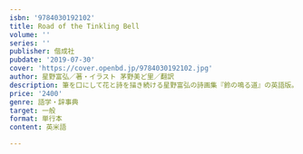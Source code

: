 ```yaml
---
isbn: '9784030192102'
title: Road of the Tinkling Bell
volume: ''
series: ''
publisher: 偕成社
pubdate: '2019-07-30'
cover: 'https://cover.openbd.jp/9784030192102.jpg'
author: 星野富弘／著・イラスト 茅野美ど里／翻訳
description: 筆を口にして花と詩を描き続ける星野富弘の詩画集『鈴の鳴る道』の英語版。英文法・単語の解説つきで英語学習のテキストに最適。
price: '2400'
genre: 語学・辞事典
target: 一般
format: 単行本
content: 英米語

---
```

